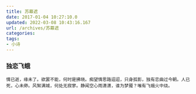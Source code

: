 ```yaml
---
title: 苏幕遮
date: 2017-01-04 10:27:10.0
updated: 2022-03-08 10:43:16.167
url: /archives/苏幕遮
categories: 
tags: 
- 小诗
---
```




### 独恋飞蛾

```
情已逝，缘未了。欲罢不能，何时是拂晓。痴望情思路迢迢，只身孤影，独有恋曲过今朝。人已死，心未缈。风絮满城，何处无寂寥。静闻空心雨潇潇，谁为梦魇？唯有飞蛾火中烧。
```